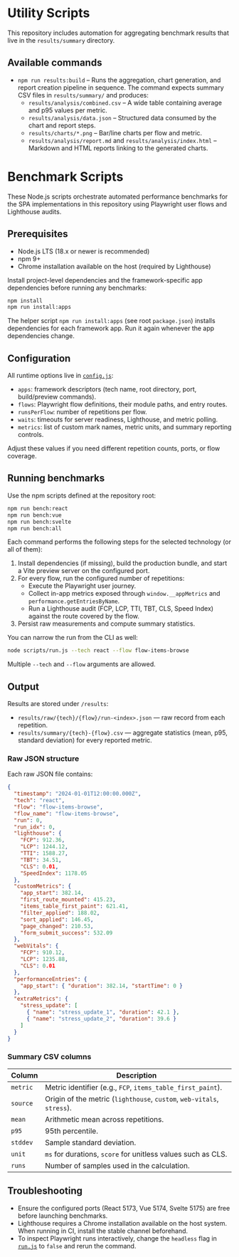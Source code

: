 # Utility Scripts

This repository includes automation for aggregating benchmark results that live in the `results/summary` directory.

## Available commands

- `npm run results:build` – Runs the aggregation, chart generation, and report creation pipeline in sequence. The command expects summary CSV files in `results/summary/` and produces:
  - `results/analysis/combined.csv` – A wide table containing average and p95 values per metric.
  - `results/analysis/data.json` – Structured data consumed by the chart and report steps.
  - `results/charts/*.png` – Bar/line charts per flow and metric.
  - `results/analysis/report.md` and `results/analysis/index.html` – Markdown and HTML reports linking to the generated charts.
# Benchmark Scripts

These Node.js scripts orchestrate automated performance benchmarks for the SPA implementations in this repository using Playwright user flows and Lighthouse audits.

## Prerequisites

- Node.js LTS (18.x or newer is recommended)
- npm 9+
- Chrome installation available on the host (required by Lighthouse)

Install project-level dependencies and the framework-specific app dependencies before running any benchmarks:

```bash
npm install
npm run install:apps
```

The helper script `npm run install:apps` (see root `package.json`) installs dependencies for each framework app. Run it again whenever the app dependencies change.

## Configuration

All runtime options live in [`config.js`](./config.js):

- `apps`: framework descriptors (tech name, root directory, port, build/preview commands).
- `flows`: Playwright flow definitions, their module paths, and entry routes.
- `runsPerFlow`: number of repetitions per flow.
- `waits`: timeouts for server readiness, Lighthouse, and metric polling.
- `metrics`: list of custom mark names, metric units, and summary reporting controls.

Adjust these values if you need different repetition counts, ports, or flow coverage.

## Running benchmarks

Use the npm scripts defined at the repository root:

```bash
npm run bench:react
npm run bench:vue
npm run bench:svelte
npm run bench:all
```

Each command performs the following steps for the selected technology (or all of them):

1. Install dependencies (if missing), build the production bundle, and start a Vite preview server on the configured port.
2. For every flow, run the configured number of repetitions:
   - Execute the Playwright user journey.
   - Collect in-app metrics exposed through `window.__appMetrics` and `performance.getEntriesByName`.
   - Run a Lighthouse audit (FCP, LCP, TTI, TBT, CLS, Speed Index) against the route covered by the flow.
3. Persist raw measurements and compute summary statistics.

You can narrow the run from the CLI as well:

```bash
node scripts/run.js --tech react --flow flow-items-browse
```

Multiple `--tech` and `--flow` arguments are allowed.

## Output

Results are stored under `/results`:

- `results/raw/{tech}/{flow}/run-<index>.json` — raw record from each repetition.
- `results/summary/{tech}-{flow}.csv` — aggregate statistics (mean, p95, standard deviation) for every reported metric.

### Raw JSON structure

Each raw JSON file contains:

```json
{
  "timestamp": "2024-01-01T12:00:00.000Z",
  "tech": "react",
  "flow": "flow-items-browse",
  "flow_name": "flow-items-browse",
  "run": 0,
  "run_idx": 0,
  "lighthouse": {
    "FCP": 912.36,
    "LCP": 1244.12,
    "TTI": 1588.27,
    "TBT": 34.51,
    "CLS": 0.01,
    "SpeedIndex": 1178.05
  },
  "customMetrics": {
    "app_start": 382.14,
    "first_route_mounted": 415.23,
    "items_table_first_paint": 621.41,
    "filter_applied": 188.02,
    "sort_applied": 146.45,
    "page_changed": 210.53,
    "form_submit_success": 532.09
  },
  "webVitals": {
    "FCP": 910.12,
    "LCP": 1235.88,
    "CLS": 0.01
  },
  "performanceEntries": {
    "app_start": { "duration": 382.14, "startTime": 0 }
  },
  "extraMetrics": {
    "stress_update": [
      { "name": "stress_update_1", "duration": 42.1 },
      { "name": "stress_update_2", "duration": 39.6 }
    ]
  }
}
```

### Summary CSV columns

| Column | Description |
| --- | --- |
| `metric` | Metric identifier (e.g., `FCP`, `items_table_first_paint`). |
| `source` | Origin of the metric (`lighthouse`, `custom`, `web-vitals`, `stress`). |
| `mean` | Arithmetic mean across repetitions. |
| `p95` | 95th percentile. |
| `stddev` | Sample standard deviation. |
| `unit` | `ms` for durations, `score` for unitless values such as CLS. |
| `runs` | Number of samples used in the calculation. |

## Troubleshooting

- Ensure the configured ports (React 5173, Vue 5174, Svelte 5175) are free before launching benchmarks.
- Lighthouse requires a Chrome installation available on the host system. When running in CI, install the stable channel beforehand.
- To inspect Playwright runs interactively, change the `headless` flag in [`run.js`](./run.js) to `false` and rerun the command.

